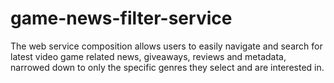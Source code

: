 # game-news-filter-service
The web service composition allows users to easily navigate and search for latest video game related news, giveaways, reviews and metadata, narrowed down to only the specific genres they select and are interested in. 
